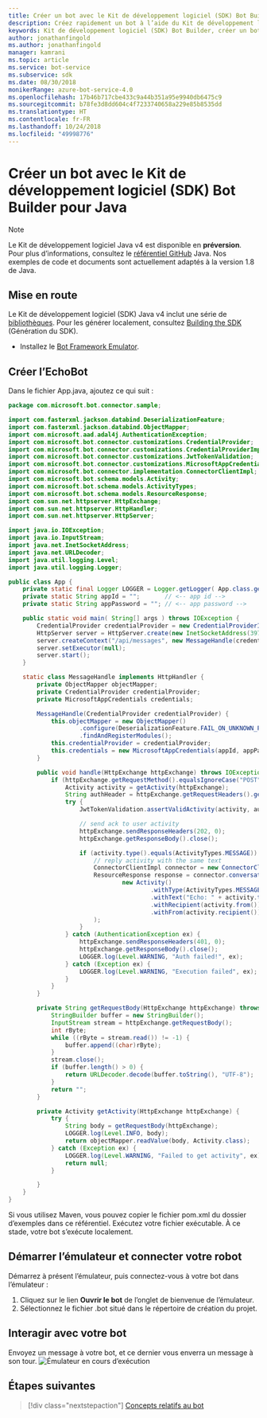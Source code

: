 ```yaml
---
title: Créer un bot avec le Kit de développement logiciel (SDK) Bot Builder pour Java | Microsoft Docs
description: Créez rapidement un bot à l’aide du Kit de développement logiciel (SDK) Bot Builder pour Java.
keywords: Kit de développement logiciel (SDK) Bot Builder, créer un bot, démarrage rapide, java, prise en main
author: jonathanfingold
ms.author: jonathanfingold
manager: kamrani
ms.topic: article
ms.service: bot-service
ms.subservice: sdk
ms.date: 08/30/2018
monikerRange: azure-bot-service-4.0
ms.openlocfilehash: 17b46b717cbe433c9a44b351a95e9940db6475c9
ms.sourcegitcommit: b78fe3d8dd604c4f7233740658a229e85b8535dd
ms.translationtype: HT
ms.contentlocale: fr-FR
ms.lasthandoff: 10/24/2018
ms.locfileid: "49998776"
---
```

# <a name="create-a-bot-with-the-bot-builder-sdk-for-java"></a>Créer un bot avec le Kit de développement logiciel (SDK) Bot Builder pour Java 
> [!NOTE] 
> Le Kit de développement logiciel Java v4 est disponible en **préversion**. Pour plus d’informations, consultez le [référentiel GitHub](https://github.com/Microsoft/botbuilder-java) Java. Nos exemples de code et documents sont actuellement adaptés à la version 1.8 de Java.

## <a name="getting-started"></a>Mise en route

Le Kit de développement logiciel (SDK) Java v4 inclut une série de [bibliothèques](https://github.com/Microsoft/botbuilder-java/tree/master/libraries). Pour les générer localement, consultez [Building the SDK](https://github.com/Microsoft/botbuilder-java/wiki/building-the-sdk) (Génération du SDK).

- Installez le [Bot Framework Emulator](https://github.com/Microsoft/BotFramework-Emulator/releases).

## <a name="create-echobot"></a>Créer l’EchoBot

Dans le fichier App.java, ajoutez ce qui suit :

```Java
package com.microsoft.bot.connector.sample;

import com.fasterxml.jackson.databind.DeserializationFeature;
import com.fasterxml.jackson.databind.ObjectMapper;
import com.microsoft.aad.adal4j.AuthenticationException;
import com.microsoft.bot.connector.customizations.CredentialProvider;
import com.microsoft.bot.connector.customizations.CredentialProviderImpl;
import com.microsoft.bot.connector.customizations.JwtTokenValidation;
import com.microsoft.bot.connector.customizations.MicrosoftAppCredentials;
import com.microsoft.bot.connector.implementation.ConnectorClientImpl;
import com.microsoft.bot.schema.models.Activity;
import com.microsoft.bot.schema.models.ActivityTypes;
import com.microsoft.bot.schema.models.ResourceResponse;
import com.sun.net.httpserver.HttpExchange;
import com.sun.net.httpserver.HttpHandler;
import com.sun.net.httpserver.HttpServer;

import java.io.IOException;
import java.io.InputStream;
import java.net.InetSocketAddress;
import java.net.URLDecoder;
import java.util.logging.Level;
import java.util.logging.Logger;

public class App {
    private static final Logger LOGGER = Logger.getLogger( App.class.getName() );
    private static String appId = "";       // <-- app id -->
    private static String appPassword = ""; // <-- app password -->

    public static void main( String[] args ) throws IOException {
        CredentialProvider credentialProvider = new CredentialProviderImpl(appId, appPassword);
        HttpServer server = HttpServer.create(new InetSocketAddress(3978), 0);
        server.createContext("/api/messages", new MessageHandle(credentialProvider));
        server.setExecutor(null);
        server.start();
    }

    static class MessageHandle implements HttpHandler {
        private ObjectMapper objectMapper;
        private CredentialProvider credentialProvider;
        private MicrosoftAppCredentials credentials;

        MessageHandle(CredentialProvider credentialProvider) {
            this.objectMapper = new ObjectMapper()
                    .configure(DeserializationFeature.FAIL_ON_UNKNOWN_PROPERTIES, false)
                    .findAndRegisterModules();
            this.credentialProvider = credentialProvider;
            this.credentials = new MicrosoftAppCredentials(appId, appPassword);
        }

        public void handle(HttpExchange httpExchange) throws IOException {
            if (httpExchange.getRequestMethod().equalsIgnoreCase("POST")) {
                Activity activity = getActivity(httpExchange);
                String authHeader = httpExchange.getRequestHeaders().getFirst("Authorization");
                try {
                    JwtTokenValidation.assertValidActivity(activity, authHeader, credentialProvider);

                    // send ack to user activity
                    httpExchange.sendResponseHeaders(202, 0);
                    httpExchange.getResponseBody().close();

                    if (activity.type().equals(ActivityTypes.MESSAGE)) {
                        // reply activity with the same text
                        ConnectorClientImpl connector = new ConnectorClientImpl(activity.serviceUrl(), this.credentials);
                        ResourceResponse response = connector.conversations().sendToConversation(activity.conversation().id(),
                                new Activity()
                                        .withType(ActivityTypes.MESSAGE)
                                        .withText("Echo: " + activity.text())
                                        .withRecipient(activity.from())
                                        .withFrom(activity.recipient())
                        );
                    }
                } catch (AuthenticationException ex) {
                    httpExchange.sendResponseHeaders(401, 0);
                    httpExchange.getResponseBody().close();
                    LOGGER.log(Level.WARNING, "Auth failed!", ex);
                } catch (Exception ex) {
                    LOGGER.log(Level.WARNING, "Execution failed", ex);
                }
            }
        }

        private String getRequestBody(HttpExchange httpExchange) throws IOException {
            StringBuilder buffer = new StringBuilder();
            InputStream stream = httpExchange.getRequestBody();
            int rByte;
            while ((rByte = stream.read()) != -1) {
                buffer.append((char)rByte);
            }
            stream.close();
            if (buffer.length() > 0) {
                return URLDecoder.decode(buffer.toString(), "UTF-8");
            }
            return "";
        }

        private Activity getActivity(HttpExchange httpExchange) {
            try {
                String body = getRequestBody(httpExchange);
                LOGGER.log(Level.INFO, body);
                return objectMapper.readValue(body, Activity.class);
            } catch (Exception ex) {
                LOGGER.log(Level.WARNING, "Failed to get activity", ex);
                return null;
            }

        }
    }
}
```

Si vous utilisez Maven, vous pouvez copier le fichier pom.xml du dossier d’exemples dans ce référentiel. Exécutez votre fichier exécutable. À ce stade, votre bot s’exécute localement.

## <a name="start-the-emulator-and-connect-your-bot"></a>Démarrer l’émulateur et connecter votre robot

Démarrez à présent l’émulateur, puis connectez-vous à votre bot dans l’émulateur :

1. Cliquez sur le lien **Ouvrir le bot** de l’onglet de bienvenue de l’émulateur. 
2. Sélectionnez le fichier .bot situé dans le répertoire de création du projet.

## <a name="interact-with-your-bot"></a>Interagir avec votre bot

Envoyez un message à votre bot, et ce dernier vous enverra un message à son tour.
![Émulateur en cours d’exécution](../media/emulator-v4/emulator-running.png)

## <a name="next-steps"></a>Étapes suivantes

> [!div class="nextstepaction"]
> [Concepts relatifs au bot](../v4sdk/bot-builder-basics.md)
